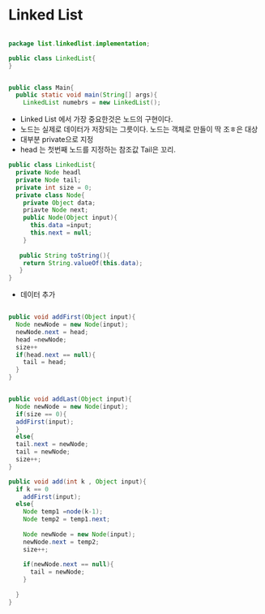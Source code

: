 # Linked List


```java

package list.linkedlist.implementation;

public class LinkedList{
}


public class Main{
  public static void main(String[] args){
    LinkedList numebrs = new LinkedList();
```

- Linked List 에서 가장 중요한것은 노드의 구현이다.
- 노드는 실제로 데이터가 저장되는 그릇이다. 노드는 객체로 만들이 딱 조ㅎ은 대상
- 대부분 private으로 지정
- head 는 첫번째 노드를 지정하는 참조값 Tail은 꼬리.

```java
public class LinkedList{
  private Node headl
  private Node tail;
  private int size = 0;
  private class Node{
    private Object data;
    priavte Node next;
    public Node(Object input){
      this.data =input;
      this.next = null;
    }
   
   public String toString(){
    return String.valueOf(this.data);
   }
}
```
- 데이터 추가
```java

public void addFirst(Object input){
  Node newNode = new Node(input);
  newNode.next = head;
  head =newNode;
  size++
  if(head.next == null){
    tail = head;
  }
}

```

```java

public void addLast(Object input){
  Node newNode = new Node(input);
  if(size == 0){
  addFirst(input);
  }
  else{
  tail.next = newNode;
  tail = newNode;
  size++;
}

```
```java
public void add(int k , Object input){
  if k == 0
    addFirst(input);
  else{
    Node temp1 =node(k-1);
    Node temp2 = temp1.next;
    
    Node newNode = new Node(input);
    newNode.next = temp2;
    size++;
    
    if(newNode.next == null){
      tail = newNode;
    }
    
  }
}
```

